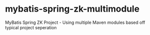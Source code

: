 # mybatis-spring-zk-multimodule
MyBatis Spring ZK Project - Using multiple Maven modules based off typical project seperation
